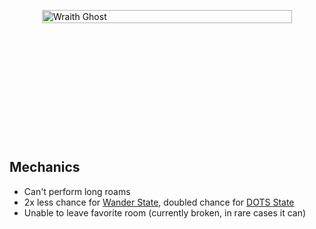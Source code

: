 <div class="wraith-container">
  <img src="/images/Goryo_Discovered.webp" alt="Wraith Ghost" class="wraith-image" />
</div>

<style>
.wraith-container {
  display: flex;
  justify-content: center;
  align-items: center;
  min-height: 400px;
  position: relative;
  overflow: hidden;
}

.wraith-container::before {
  content: '';
  position: absolute;
  top: 0;
  left: 0;
  right: 0;
  bottom: 0;
  background: radial-gradient(circle at center, rgba(0,0,0,0) 30%, var(--vp-c-bg) 100%);
  pointer-events: none;
  z-index: 2;
}

.wraith-image {
  max-width: 400px;
  width: 100%;
  height: auto;
  filter: brightness(0.9) contrast(1.1);
  transition: all 0.3s ease;
}

.wraith-image:hover {
  filter: brightness(1) contrast(1.2);
  transform: scale(1.02);
}
</style>

## Mechanics
- Can't perform long roams
- 2x less chance for [Wander State](/mechanics/states/WanderState.md), doubled chance for [DOTS State](/mechanics/states/DOTSState.md)
- Unable to leave favorite room (currently broken, in rare cases it can)